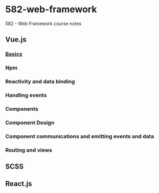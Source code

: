 # 582-web-framework

582 - Web Framework course notes

## Vue.js

### [Basics](vue/README.md)

### Npm

### Reactivity and data binding

### Handling events

### Components

### Component Design

### Component communications and emitting events and data

### Routing and views

## SCSS

## React.js
